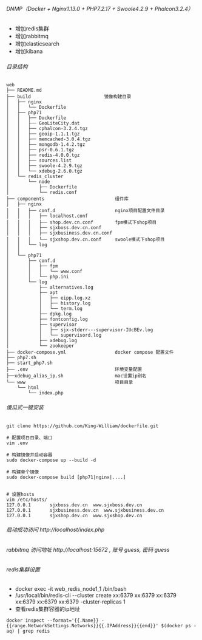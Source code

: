 ###### DNMP（Docker + Nginx1.13.0 + PHP7.2.17 + Swoole4.2.9 + Phalcon3.2.4）

- 增加redis集群
- 增加rabbitmq
- 增加elasticsearch
- 增加kibana

###### 目录结构

```
web
├── README.md
├── build                           镜像构建目录
│   ├── nginx
│   │   └── Dockerfile
│   ├── php71
│   │   ├── Dockerfile
│   │   ├── GeoLiteCity.dat
│   │   ├── cphalcon-3.2.4.tgz
│   │   ├── geoip-1.1.1.tgz
│   │   ├── memcached-3.0.4.tgz
│   │   ├── mongodb-1.4.2.tgz
│   │   ├── psr-0.6.1.tgz
│   │   ├── redis-4.0.0.tgz
│   │   ├── sources.list
│   │   ├── swoole-4.2.9.tgz
│   │   └── xdebug-2.6.0.tgz
│   └── redis_cluster
│       └── node
│           ├── Dockerfile
│           └── redis.conf
├── components                          组件库
│   ├── nginx
│   │   ├── conf.d                      nginx项目配置文件目录
│   │   │   ├── localhost.conf
│   │   │   ├── shop.dev.cn.conf        fpm模式下shop项目
│   │   │   ├── sjxboss.dev.cn.conf
│   │   │   ├── sjxbusiness.dev.cn.conf
│   │   │   └── sjxshop.dev.cn.conf     swoole模式下shop项目
│   │   └── log
│   │    
│   └── php71
│       ├── conf.d
│       │   ├── fpm
│       │   │   └── www.conf
│       │   └── php.ini
│       └── log
│           ├── alternatives.log
│           ├── apt
│           │   ├── eipp.log.xz
│           │   ├── history.log
│           │   └── term.log
│           ├── dpkg.log
│           ├── fontconfig.log
│           ├── supervisor
│           │   ├── sjx-stderr---supervisor-IUcBEv.log
│           │   └── supervisord.log
│           ├── xdebug.log
│           └── zookeeper
├── docker-compose.yml                  docker compose 配置文件
├── php7.sh                         
├── start_php7.sh
├── .env                                环境变量配置
├──xdebug_alias_ip.sh                   mac设置ip别名
└── www                                 项目目录
    └── html
        └── index.php
```

###### 傻瓜式一键安装

```
git clone https://github.com/King-William/dockerfile.git

# 配置项目目录、端口
vim .env

# 构建镜像并启动容器
sudo docker-compose up --build -d

# 构建单个镜像    
sudo docker-compose build [php71|nginx|....]


# 设置hosts
vim /etc/hosts/
127.0.0.1       sjxboss.dev.cn  www.sjxboss.dev.cn
127.0.0.1       sjxbusiness.dev.cn  www.sjxbusiness.dev.cn
127.0.0.1       sjxshop.dev.cn  www.sjxshop.dev.cn
```

###### 启动成功访问 http://localhost/index.php
###### rabbitmq 访问地址 http://localhost:15672 , 账号 guess, 密码 guess

###### redis集群设置
- docker exec -it web_redis_node1_1 /bin/bash
- /usr/local/bin/redis-cli --cluster create xx:6379 xx:6379 xx:6379 xx:6379 xx:6379 xx:6379 -cluster-replicas 1
- 查看redis集群容器的ip地址
```
docker inspect --format='{{.Name}} - {{range.NetworkSettings.Networks}}{{.IPAddress}}{{end}}' $(docker ps -aq) | grep redis

```


